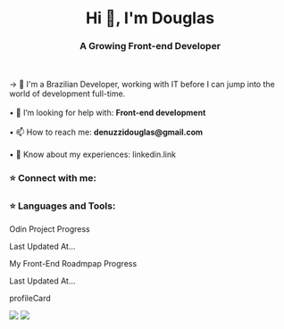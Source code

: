 <h1 align="center"> Hi 👋, I'm Douglas </h1>
<h3 align="center"> A Growing Front-end Developer </h3>
<br></br>
→ 🌱 I'm a Brazilian Developer, working with IT before I can jump into the world of development full-time.
<br></br>
• 🤔 I’m looking for help with: <strong>Front-end development</strong>
<br></br>
• 📫 How to reach me: <strong>denuzzidouglas@gmail.com</strong>
<br></br>
• 📄 Know about my experiences: linkedin.link

<h3 align="left">⭐ Connect with me:</h3>
<h3 align="left">⭐ Languages and Tools:</h3>

<div align=left>
  <p align="left">
    Odin Project Progress
    <p font-size="9px">Last Updated At...</p>
  </p>
  <p align="left">
    My Front-End Roadmpap Progress
    <p font-size="9px">Last Updated At...</p>
  </p>
</div>

profileCard

<div>
  <a href = "mailto:denuzzidouglas@gmail.com"><img src="https://img.shields.io/badge/-Gmail-%23333?style=for-the-badge&logo=gmail&logoColor=white" target="_blank"></a>
 </a> 
  <a href="https://www.linkedin.com/in/douglasdenuzzi/" target="_blank"><img src="https://img.shields.io/badge/-LinkedIn-%230077B5?style=for-the-badge&logo=linkedin&logoColor=white" target="_blank"></a>
</div>
